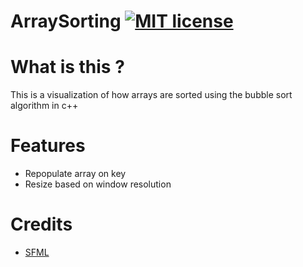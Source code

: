 # ArraySorting [![MIT license](https://img.shields.io/badge/License-MIT-blue.svg)](https://lbesson.mit-license.org/)

# What is this ?

This is a visualization of how arrays are sorted using the bubble sort algorithm in c++

# Features
 
- Repopulate array on key
- Resize based on window resolution

# Credits

- [SFML](https://www.sfml-dev.org)
